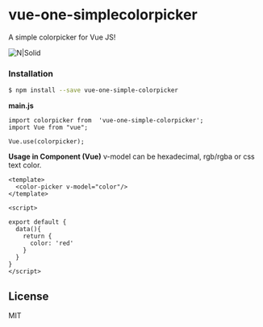 # vue-one-simplecolorpicker
A simple colorpicker for Vue JS!

![N|Solid](//s3-eu-west-1.amazonaws.com/dev.appdrag.com/appalga/assets/colorpicker.jpg)

### Installation



```sh
$ npm install --save vue-one-simple-colorpicker
```

**main.js**

```
import colorpicker from  'vue-one-simple-colorpicker';
import Vue from "vue";

Vue.use(colorpicker);
```

**Usage in Component (Vue)**
v-model can be hexadecimal, rgb/rgba or css text color.
```
<template>
  <color-picker v-model="color"/>
</template>

<script>

export default {
  data(){
    return {
      color: 'red'
    }
  }
}
</script>
```

License
----

MIT

